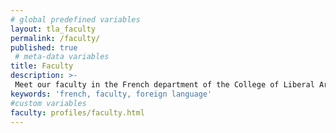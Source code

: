 ```yaml
---
# global predefined variables
layout: tla_faculty
permalink: /faculty/
published: true
 # meta-data variables
title: Faculty
description: >-
 Meet our faculty in the French department of the College of Liberal Arts at Temple University!
keywords: 'french, faculty, foreign language'
#custom variables
faculty: profiles/faculty.html
---
```

